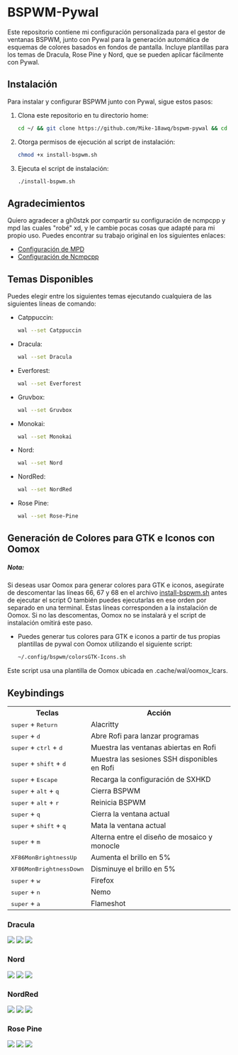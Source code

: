 # BSPWM-Pywal

Este repositorio contiene mi configuración personalizada para el gestor de ventanas BSPWM, junto con Pywal para la generación automática de esquemas de colores basados en fondos de pantalla. Incluye plantillas para los temas de Dracula, Rose Pine y Nord, que se pueden aplicar fácilmente con Pywal.

## Instalación

Para instalar y configurar BSPWM junto con Pywal, sigue estos pasos:

1. Clona este repositorio en tu directorio home:

    ```bash
    cd ~/ && git clone https://github.com/Mike-18awq/bspwm-pywal && cd ~/bspwm-pywal
    ```

2. Otorga permisos de ejecución al script de instalación:

    ```bash
    chmod +x install-bspwm.sh
    ```

3. Ejecuta el script de instalación:

    ```bash
    ./install-bspwm.sh
    ```

## Agradecimientos

Quiero agradecer a gh0stzk por compartir su configuración de ncmpcpp y mpd las cuales "robé" xd, y le cambie pocas cosas que adapté para mi propio uso. Puedes encontrar su trabajo original en los siguientes enlaces:

- [Configuración de MPD](https://github.com/gh0stzk/dotfiles/tree/master/config/mpd)
- [Configuración de Ncmpcpp](https://github.com/gh0stzk/dotfiles/tree/master/config/ncmpcpp)

## Temas Disponibles

Puedes elegir entre los siguientes temas ejecutando cualquiera de las siguientes líneas de comando:
- Catppuccin:

  ```bash
  wal --set Catppuccin
  ```

- Dracula:

  ```bash
  wal --set Dracula
  ```

- Everforest:

  ```bash
  wal --set Everforest
  ```

- Gruvbox:

  ```bash
  wal --set Gruvbox
  ```

- Monokai:

  ```bash
  wal --set Monokai
  ```

- Nord:

  ```bash
  wal --set Nord
  ```

- NordRed:

  ```bash
  wal --set NordRed
  ```

- Rose Pine:

  ```bash
  wal --set Rose-Pine
  ```

  
## Generación de Colores para GTK e Iconos con Oomox
##### Nota:
Si deseas usar Oomox para generar colores para GTK e iconos, asegúrate de descomentar las líneas 66, 67 y 68 en el archivo [install-bspwm.sh](https://github.com/Mike-18awq/dotfiles/blob/main/install-bspwm.sh) antes de ejecutar el script O también puedes ejecutarlas en ese orden por separado en una terminal. Estas líneas corresponden a la instalación de Oomox. Si no las descomentas, Oomox no se instalará y el script de instalación omitirá este paso.
    
- Puedes generar tus colores para GTK e iconos a partir de tus propias plantillas de pywal con Oomox utilizando el siguiente script:

  ```bash
  ~/.config/bspwm/colorsGTK-Icons.sh
  ```

Este script usa una plantilla de Oomox ubicada en .cache/wal/oomox_lcars.

## Keybindings

<table>
  <tr>
    <th>Teclas</th>
    <th>Acción</th>
  </tr>
  <tr>
    <td><kbd>super</kbd> + <kbd>Return</kbd></td>
    <td>Alacritty</td>
  </tr>
  <tr>
    <td><kbd>super</kbd> + <kbd>d</kbd></td>
    <td>Abre Rofi para lanzar programas</td>
  </tr>
  <tr>
    <td><kbd>super</kbd> + <kbd>ctrl</kbd> + <kbd>d</kbd></td>
    <td>Muestra las ventanas abiertas en Rofi</td>
  </tr>
  <tr>
    <td><kbd>super</kbd> + <kbd>shift</kbd> + <kbd>d</kbd></td>
    <td>Muestra las sesiones SSH disponibles en Rofi</td>
  </tr>
  <tr>
    <td><kbd>super</kbd> + <kbd>Escape</kbd></td>
    <td>Recarga la configuración de SXHKD</td>
  </tr>
  <tr>
    <td><kbd>super</kbd> + <kbd>alt</kbd> + <kbd>q</kbd></td>
    <td>Cierra BSPWM</td>
  </tr>
  <tr>
    <td><kbd>super</kbd> + <kbd>alt</kbd> + <kbd>r</kbd></td>
    <td>Reinicia BSPWM</td>
  </tr>
  <tr>
    <td><kbd>super</kbd> + <kbd>q</kbd></td>
    <td>Cierra la ventana actual</td>
  </tr>
  <tr>
    <td><kbd>super</kbd> + <kbd>shift</kbd> + <kbd>q</kbd></td>
    <td>Mata la ventana actual</td>
  </tr>
  <tr>
    <td><kbd>super</kbd> + <kbd>m</kbd></td>
    <td>Alterna entre el diseño de mosaico y monocle</td>
  </tr>
  <tr>
    <td><kbd>XF86MonBrightnessUp</kbd></td>
    <td>Aumenta el brillo en 5%</td>
  </tr>
  <tr>
    <td><kbd>XF86MonBrightnessDown</kbd></td>
    <td>Disminuye el brillo en 5%</td>
  </tr>
  <tr>
    <td><kbd>super</kbd> + <kbd>w</kbd></td>
    <td>Firefox</td>
  </tr>
  <tr>
    <td><kbd>super</kbd> + <kbd>n</kbd></td>
    <td>Nemo</td>
  </tr>
  <tr>
    <td><kbd>super</kbd> + <kbd>a</kbd></td>
    <td>Flameshot</td>
  </tr>
</table>


### Dracula
![](https://github.com/Mike-18awq/bspwm-pywal/blob/main/Dracula1.png)
![](https://github.com/Mike-18awq/bspwm-pywal/blob/main/Dracula2.png)
![](https://github.com/Mike-18awq/bspwm-pywal/blob/main/Dracula3.png)

### Nord
![](https://github.com/Mike-18awq/bspwm-pywal/blob/main/Nord1.png)
![](https://github.com/Mike-18awq/bspwm-pywal/blob/main/Nord2.png)
![](https://github.com/Mike-18awq/bspwm-pywal/blob/main/Nord3.png)

### NordRed
![](https://github.com/Mike-18awq/bspwm-pywal/blob/main/NordRed1.png)
![](https://github.com/Mike-18awq/bspwm-pywal/blob/main/NordRed2.png)
![](https://github.com/Mike-18awq/bspwm-pywal/blob/main/NordRed3.png)

### Rose Pine
![](https://github.com/Mike-18awq/bspwm-pywal/blob/main/RosePine1.png)
![](https://github.com/Mike-18awq/bspwm-pywal/blob/main/RosePine2.png)
![](https://github.com/Mike-18awq/bspwm-pywal/blob/main/RosePine3.png)
